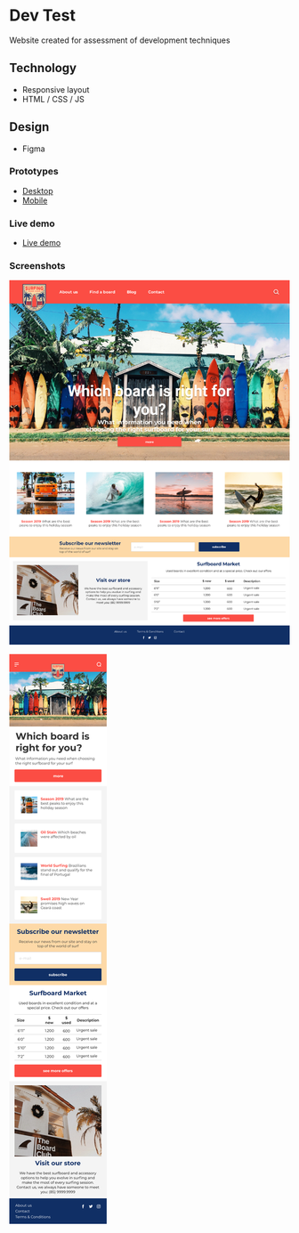 # Dev Test
Website created for assessment of development techniques

## Technology
* Responsive layout
* HTML / CSS / JS

## Design
* Figma

### Prototypes
- <a href="https://www.figma.com/file/vH40PCWbpgmLxCuwNmjkQO/Layout?node-id=0%3A1">Desktop</a>
- <a href="https://www.figma.com/file/vH40PCWbpgmLxCuwNmjkQO/Layout?node-id=19%3A19">Mobile</a>

### Live demo
- <a href="https://joaresmiranda.github.io/2019-surfshop-poc/front-end/">Live demo</a>

### Screenshots
![Screenshot Desktop](./design/layout-desktop.png)

![Screenshot Mobile](./design/layout-mobile.png)